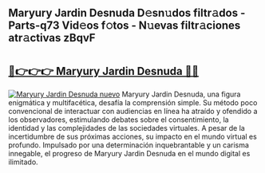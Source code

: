 ## Maryury Jardin Desnuda D𝚎sn𝚞dos filtr𝚊dos - Parts-q73 Vid𝚎os f𝚘tos - N𝚞evas filtr𝚊ciones atr𝚊ctivas zBqvF

# <h2><a href="http://mbbc32.tromn.icu/?c=Maryury+Jardin+Desnuda">🔗👉👉👉 Maryury Jardin Desnuda 🔗🔗</a></h2>

[![Maryury Jardin Desnuda nuevo](https://i.imgur.com/pEAQMta.gif)](http://mbbc32.tromn.icu/?c=Maryury+Jardin+Desnuda)
Maryury Jardin Desnuda, una figura enigmática y multifacética, desafía la comprensión simple. Su método poco convencional de interactuar con audiencias en línea ha atraído y ofendido a los observadores, estimulando debates sobre el consentimiento, la identidad y las complejidades de las sociedades virtuales. A pesar de la incertidumbre de sus próximas acciones, su impacto en el mundo virtual es profundo. Impulsado por una determinación inquebrantable y un carisma innegable, el progreso de Maryury Jardin Desnuda en el mundo digital es ilimitado.
